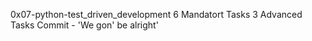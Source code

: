 0x07-python-test_driven_development
6 Mandatort Tasks
3 Advanced Tasks
Commit - 'We gon' be alright'

